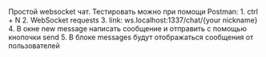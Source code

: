 Простой websocket чат.
Тестировать можно при помощи Postman:
	1. ctrl + N
	2. WebSocket requests
	3. link: ws.localhost:1337/chat/{your nickname}
	4. В окне new message написать сообщение и отправить с помощью кнопочки send
	5. В блоке messages будут отображаться сообщения от пользователей
